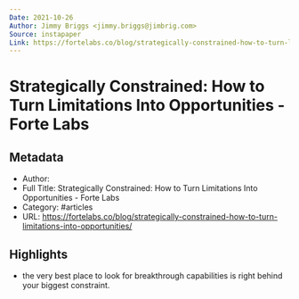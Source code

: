 ```yaml
---
Date: 2021-10-26
Author: Jimmy Briggs <jimmy.briggs@jimbrig.com>
Source: instapaper
Link: https://fortelabs.co/blog/strategically-constrained-how-to-turn-limitations-into-opportunities/
---
```

# Strategically Constrained: How to Turn Limitations Into Opportunities - Forte Labs

## Metadata
- Author: 
- Full Title: Strategically Constrained: How to Turn Limitations Into Opportunities - Forte Labs
- Category: #articles
- URL: https://fortelabs.co/blog/strategically-constrained-how-to-turn-limitations-into-opportunities/

## Highlights
- the very best place to look for breakthrough capabilities is right behind your biggest constraint.
